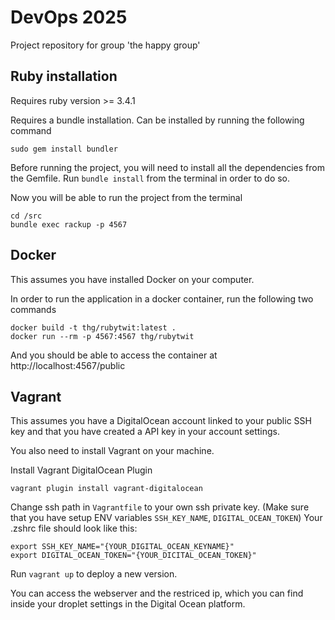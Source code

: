 # DevOps 2025
Project repository for group 'the happy group'

## Ruby installation

Requires ruby version >= 3.4.1

Requires a bundle installation. Can be installed by running the following command

```
sudo gem install bundler
```

Before running the project, you will need to install all the dependencies from the Gemfile.
Run `bundle install` from the terminal in order to do so.

Now you will be able to run the project from the terminal

```
cd /src
bundle exec rackup -p 4567
```

## Docker

This assumes you have installed Docker on your computer.

In order to run the application in a docker container, run the following two commands

```
docker build -t thg/rubytwit:latest .
docker run --rm -p 4567:4567 thg/rubytwit
```

And you should be able to access the container at http://localhost:4567/public
## Vagrant
This assumes you have a DigitalOcean account linked to your public SSH key and that you have created a API key in your account settings.

You also need to install Vagrant on your machine.

Install Vagrant DigitalOcean Plugin
```
vagrant plugin install vagrant-digitalocean
```

Change ssh path in `Vagrantfile` to your own ssh private key.
(Make sure that you have setup ENV variables `SSH_KEY_NAME`, `DIGITAL_OCEAN_TOKEN`)
Your .zshrc file should look like this:
```
export SSH_KEY_NAME="{YOUR_DIGITAL_OCEAN_KEYNAME}"
export DIGITAL_OCEAN_TOKEN="{YOUR_DICITAL_OCEAN_TOKEN}"
```

Run `vagrant up` to deploy a new version.

You can access the webserver and the restriced ip, which you can find inside your droplet settings in the Digital Ocean platform.